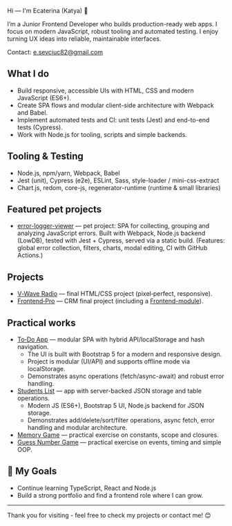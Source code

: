 Hi — I'm Ecaterina (Katya) 👋

I’m a Junior Frontend Developer who builds production-ready web apps. I focus on modern JavaScript, robust tooling and automated testing. I enjoy turning UX ideas into reliable, maintainable interfaces.

Contact: [e.sevciuc82@gmail.com](mailto:e.sevciuc82@gmail.com) 

## What I do
- Build responsive, accessible UIs with HTML, CSS and modern JavaScript (ES6+).
- Create SPA flows and modular client-side architecture with Webpack and Babel.
- Implement automated tests and CI: unit tests (Jest) and end-to-end tests (Cypress).
- Work with Node.js for tooling, scripts and simple backends.

## Tooling & Testing
- Node.js, npm/yarn, Webpack, Babel
- Jest (unit), Cypress (e2e), ESLint, Sass, style-loader / mini-css-extract
- Chart.js, redom, core-js, regenerator-runtime (runtime & small libraries)

## Featured pet projects
- [error-logger-viewer](https://kate8382.github.io/error-logger-viewer/) — pet project: SPA for collecting, grouping and analyzing JavaScript errors.
  Built with Webpack, Node.js backend (LowDB), tested with Jest + Cypress, served via a static build.
  (Features: global error collection, filters, charts, modal editing, CI with GitHub Actions.)

## Projects
- [V‑Wave Radio](https://kate8382.github.io/w-vawe_radio/) — final HTML/CSS project (pixel‑perfect, responsive).
- [Frontend‑Pro](https://github.com/kate8382/frontend-pro/) — CRM final project (including a [Frontend-module](https://kate8382.github.io/frontend-module/)).

## Practical works
- [To‑Do App](https://kate8382.github.io/to-do_app/) — modular SPA with hybrid API/localStorage and hash navigation.
  - The UI is built with Bootstrap 5 for a modern and responsive design.
  - Project is modular (UI/API) and supports offline mode via localStorage.
  - Demonstrates async operations (fetch/async-await) and robust error handling.
- [Students List](https://kate8382.github.io/students_list/) — app with server-backed JSON storage and table operations.
  - Modern JS (ES6+), Bootstrap 5 UI, Node.js backend for JSON storage.
  - Demonstrates add/delete/sort/filter operations, async fetch, error handling and modular architecture.
- [Memory Game](https://kate8382.github.io/memory_game/) — practical exercise on constants, scope and closures.
- [Guess Number Game](https://kate8382.github.io/guess_number_game/) — practical exercise on events, timing and simple OOP.

## 🌟 My Goals
- Continue learning TypeScript, React and Node.js
- Build a strong portfolio and find a frontend role where I can grow.

---

Thank you for visiting - feel free to check my projects or contact me! 😊
